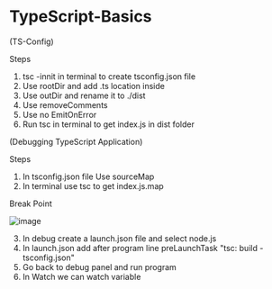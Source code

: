# TypeScript-Basics

(TS-Config)

Steps
1. tsc -innit in terminal to create tsconfig.json file
2. Use rootDir and add .ts location inside
3. Use outDir and rename it to ./dist
4. Use removeComments
5. Use no EmitOnError
6. Run tsc in terminal to get index.js in dist folder


(Debugging TypeScript Application)

Steps
1. In tsconfig.json file Use sourceMap
2. In terminal use tsc to get index.js.map

Break Point

![image](https://user-images.githubusercontent.com/59819674/216784380-c0efc55e-a0c8-4fb7-a441-fa331a673306.png)

3. In debug create a launch.json file and select node.js
4. In launch.json add after program line preLaunchTask "tsc: build - tsconfig.json"
5. Go back to debug panel and run program
6. In Watch we can watch variable
